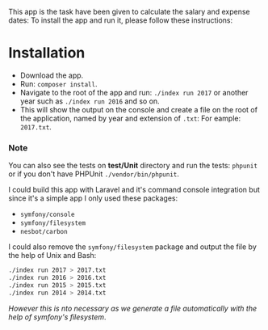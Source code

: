 This app is the task have been given to calculate the salary and expense dates:
To install the app and run it, please follow these instructions:

# Installation

- Download the app.
- Run: `composer install`.
- Navigate to the root of the app and run: `./index run 2017` or another year such as `./index run 2016` and so on.
- This will show the output on the console and create a file on the root of the application, named by year and extension of `.txt`: For eample: `2017.txt`.

### Note

You can also see the tests on **test/Unit** directory and run the tests: `phpunit` or if you don't have PHPUnit `./vendor/bin/phpunit`.

I could build this app with Laravel and it's command console integration but since it's a simple app I only used these packages:

- `symfony/console`
- `symfony/filesystem`
- `nesbot/carbon` 

I could also remove the `symfony/filesystem` package and output the file by the help of Unix and Bash: 

```bash
./index run 2017 > 2017.txt
./index run 2016 > 2016.txt
./index run 2015 > 2015.txt
./index run 2014 > 2014.txt
``` 

_However this is nto necessary as we generate a file automatically with the help of symfony's filesystem_.